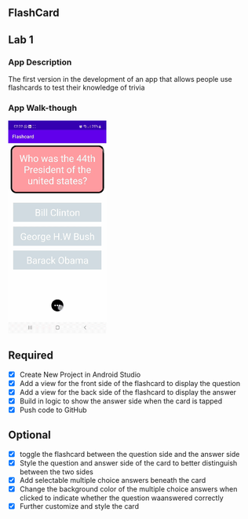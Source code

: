## FlashCard

## Lab 1

### App Description
The first version in the development of an app that allows people use flashcards to test their knowledge of trivia

### App Walk-though

<img src="Screen_Recording_20220919_022238_Flashcard_1.gif" width=200><br>

## Required
- [x] Create New Project in Android Studio
- [x] Add a view for the front side of the flashcard to display the question
- [x] Add a view for the back side of the flashcard to display the answer
- [x] Build in logic to show the answer side when the card is tapped
- [x] Push code to GitHub
## Optional
- [x] toggle the flashcard between the question side and the answer side
- [x] Style the question and answer side of the card to better distinguish between the two sides
- [x] Add selectable multiple choice answers beneath the card
- [x] Change the background color of the multiple choice answers when clicked to indicate whether the question waanswered correctly
- [x] Further customize and style the card
